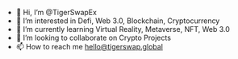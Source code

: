 - 👋 Hi, I’m @TigerSwapEx
- 👀 I’m interested in Defi, Web 3.0, Blockchain, Cryptocurrency
- 🌱 I’m currently learning Virtual Reality, Metaverse, NFT, Web 3.0
- 💞️ I’m looking to collaborate on Crypto Projects 
- 📫 How to reach me hello@tigerswap.global

<!---
TigerSwapEx/TigerSwapEx is a ✨ special ✨ repository because its `README.md` (this file) appears on your GitHub profile.
You can click the Preview link to take a look at your changes.
--->
